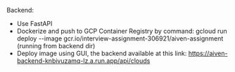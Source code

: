 Backend:
- Use FastAPI
- Dockerize and push to GCP Container Registry by command: gcloud run deploy --image gcr.io/interview-assignment-306921/aiven-assignment (running from backend dir)
- Deploy image using GUI, the backend available at this link: https://aiven-backend-knbivuzamq-lz.a.run.app/api/clouds